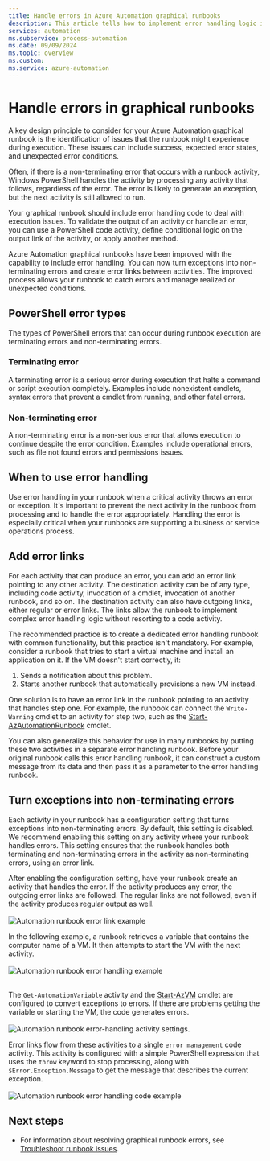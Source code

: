 ```yaml
---
title: Handle errors in Azure Automation graphical runbooks
description: This article tells how to implement error handling logic in graphical runbooks.
services: automation
ms.subservice: process-automation
ms.date: 09/09/2024
ms.topic: overview 
ms.custom:
ms.service: azure-automation
---
```


# Handle errors in graphical runbooks

A key design principle to consider for your Azure Automation graphical runbook is the identification of issues that the runbook might experience during execution. These issues can include success, expected error states, and unexpected error conditions.

Often, if there is a non-terminating error that occurs with a runbook activity, Windows PowerShell handles the activity by processing any activity that follows, regardless of the error. The error is likely to generate an exception, but the next activity is still allowed to run.

Your graphical runbook should include error handling code to deal with execution issues. To validate the output of an activity or handle an error, you can use a PowerShell code activity, define conditional logic on the output link of the activity, or apply another method.

Azure Automation graphical runbooks have been improved with the capability to include error handling. You can now turn exceptions into non-terminating errors and create error links between activities. The improved process allows your runbook to catch errors and manage realized or unexpected conditions. 

## PowerShell error types

The types of PowerShell errors that can occur during runbook execution are terminating errors and non-terminating errors.
 
### Terminating error

A terminating error is a serious error during execution that halts a command or script execution completely. Examples include nonexistent cmdlets, syntax errors that prevent a cmdlet from running, and other fatal errors.

### Non-terminating error

A non-terminating error is a non-serious error that allows execution to continue despite the error condition. Examples include operational errors, such as file not found errors and permissions issues.

## When to use error handling

Use error handling in your runbook when a critical activity throws an error or exception. It's important to prevent the next activity in the runbook from processing and to handle the error appropriately. Handling the error is especially critical when your runbooks are supporting a business or service operations process.

## Add error links

For each activity that can produce an error, you can add an error link pointing to any other activity. The destination activity can be of any type, including code activity, invocation of a cmdlet, invocation of another runbook, and so on. The destination activity can also have outgoing links, either regular or error links. The links allow the runbook to implement complex error handling logic without resorting to a code activity.

The recommended practice is to create a dedicated error handling runbook with common functionality, but this practice isn't mandatory. For example, consider a runbook that tries to start a virtual machine and install an application on it. If the VM doesn't start correctly, it:

1. Sends a notification about this problem.
2. Starts another runbook that automatically provisions a new VM instead.

One solution is to have an error link in the runbook pointing to an activity that handles step one. For example, the runbook can connect the `Write-Warning` cmdlet to an activity for step two, such as the [Start-AzAutomationRunbook](/powershell/module/az.automation/start-azautomationrunbook) cmdlet.

You can also generalize this behavior for use in many runbooks by putting these two activities in a separate error handling runbook. Before your original runbook calls this error handling runbook, it can construct a custom message from its data and then pass it as a parameter to the error handling runbook.

## Turn exceptions into non-terminating errors

Each activity in your runbook has a configuration setting that turns exceptions into non-terminating errors. By default, this setting is disabled. We recommend enabling this setting on any activity where your runbook handles errors. This setting ensures that the runbook handles both terminating and non-terminating errors in the activity as non-terminating errors, using an error link.  

After enabling the configuration setting, have your runbook create an activity that handles the error. If the activity produces any error, the outgoing error links are followed. The regular links are not followed, even if the activity produces regular output as well.<br><br> ![Automation runbook error link example](media/automation-runbook-graphical-error-handling/error-link-example.png)

In the following example, a runbook retrieves a variable that contains the computer name of a VM. It then attempts to start the VM with the next activity.<br><br> ![Automation runbook error handling example](media/automation-runbook-graphical-error-handling/runbook-example-error-handling.png)<br><br>      

The `Get-AutomationVariable` activity and the [Start-AzVM](/powershell/module/Az.Compute/Start-AzVM) cmdlet are configured to convert exceptions to errors. If there are problems getting the variable or starting the VM, the code generates errors.<br><br> ![Automation runbook error-handling activity settings](media/automation-runbook-graphical-error-handling/activity-blade-convertexception-option.png).

Error links flow from these activities to a single `error management` code activity. This activity is configured with a simple PowerShell expression that uses the `throw` keyword to stop processing, along with `$Error.Exception.Message` to get the message that describes the current exception.<br><br> ![Automation runbook error handling code example](media/automation-runbook-graphical-error-handling/runbook-example-error-handling-code.png)

## Next steps

* For information about resolving graphical runbook errors, see [Troubleshoot runbook issues](troubleshoot/runbooks.md).
